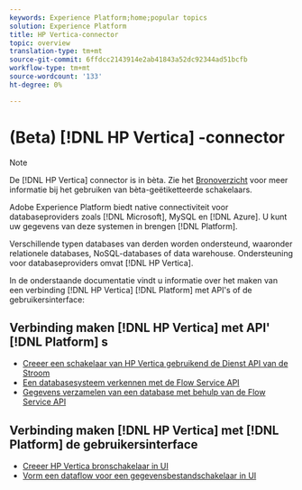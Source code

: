 ```yaml
---
keywords: Experience Platform;home;popular topics
solution: Experience Platform
title: HP Vertica-connector
topic: overview
translation-type: tm+mt
source-git-commit: 6ffdcc2143914e2ab41843a52dc92344ad51bcfb
workflow-type: tm+mt
source-wordcount: '133'
ht-degree: 0%

---
```



# (Beta) [!DNL HP Vertica] -connector

>[!NOTE]
>De [!DNL HP Vertica] connector is in bèta. Zie het [Bronoverzicht](../../home.md#terms-and-conditions) voor meer informatie bij het gebruiken van bèta-geëtiketteerde schakelaars.

Adobe Experience Platform biedt native connectiviteit voor databaseproviders zoals [!DNL Microsoft], MySQL en [!DNL Azure]. U kunt uw gegevens van deze systemen in brengen [!DNL Platform].

Verschillende typen databases van derden worden ondersteund, waaronder relationele databases, NoSQL-databases of data warehouse. Ondersteuning voor databaseproviders omvat [!DNL HP Vertica].

In de onderstaande documentatie vindt u informatie over het maken van een verbinding [!DNL HP Vertica] [!DNL Platform] met API&#39;s of de gebruikersinterface:

## Verbinding maken [!DNL HP Vertica] met API&#39; [!DNL Platform] s

- [Creeer een schakelaar van HP Vertica gebruikend de Dienst API van de Stroom](../../tutorials/api/create/databases/hp-vertica.md)
- [Een databasesysteem verkennen met de Flow Service API](../../tutorials/api/explore/database-nosql.md)
- [Gegevens verzamelen van een database met behulp van de Flow Service API](../../tutorials/api/collect/database-nosql.md)

## Verbinding maken [!DNL HP Vertica] met [!DNL Platform] de gebruikersinterface

- [Creeer HP Vertica bronschakelaar in UI](../../tutorials/ui/create/databases/hp-vertica.md)
- [Vorm een dataflow voor een gegevensbestandschakelaar in UI](../../tutorials/ui/dataflow/databases.md)